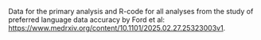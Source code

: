 Data for the primary analysis and R-code for all analyses from the study of preferred language data accuracy by Ford et al: https://www.medrxiv.org/content/10.1101/2025.02.27.25323003v1.
